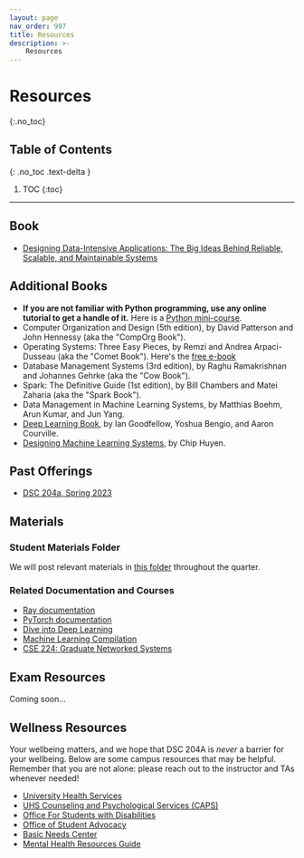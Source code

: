 ```yaml
---
layout: page
nav_order: 997
title: Resources
description: >-
    Resources
---
```


# Resources
{:.no_toc}

## Table of Contents
{: .no_toc .text-delta }

1. TOC
{:toc}

---

## Book

- [Designing Data-Intensive Applications: The Big Ideas Behind Reliable, Scalable, and Maintainable Systems](https://www.amazon.com/Designing-Data-Intensive-Applications-Reliable-Maintainable/dp/1449373321)

## Additional Books

* **If you are not familiar with Python programming, use any online tutorial to get a handle of it.** Here is a [Python mini-course](http://ai.berkeley.edu/tutorial.html#PythonBasics).
* Computer Organization and Design (5th edition), by David Patterson and John Hennessy (aka the "CompOrg Book").
* Operating Systems: Three Easy Pieces, by Remzi and Andrea Arpaci-Dusseau (aka the "Comet Book"). Here's the [free e-book](https://pages.cs.wisc.edu/~remzi/OSTEP/)
* Database Management Systems (3rd edition), by Raghu Ramakrishnan and Johannes Gehrke (aka the "Cow Book").
* Spark: The Definitive Guide (1st edition), by Bill Chambers and Matei Zaharia (aka the "Spark Book").
* Data Management in Machine Learning Systems, by Matthias Boehm, Arun Kumar, and Jun Yang.
* [Deep Learning Book](https://www.deeplearningbook.org/), by Ian Goodfellow, Yoshua Bengio, and Aaron Courville.
* [Designing Machine Learning Systems](https://www.amazon.com/Designing-Machine-Learning-Systems-Production-Ready/dp/1098107969), by Chip Huyen.

## Past Offerings
* [DSC 204a, Spring 2023](https://haojian.github.io/DSC204A23WI/)

## Materials

### Student Materials Folder
We will post relevant materials in [this folder](https://drive.google.com/drive/folders/1h-ludVoe2KlkD-9HfH1go3tVvAxShKdp?usp=sharing) throughout the quarter.

### Related Documentation and Courses
* [Ray documentation](https://docs.ray.io/en/latest/index.html)
* [PyTorch documentation](https://pytorch.org/docs/stable/index.html)
* [Dive into Deep Learning](https://d2l.ai/)
* [Machine Learning Compilation](https://mlc.ai/)
* [CSE 224: Graduate Networked Systems](https://canvas.ucsd.edu/courses/43955)


## Exam Resources
Coming soon...

<!--
### Study Guides
* The midterm study guide will be distributed with the midterm exam.
* The final study guide will be distributed with the final exam.

### Past Exams
Exams and practice exams from previous semesters can be found below. These exams may differ slightly in terms of material covered and syntax used, as the `datascience` module has changed over time.

**Finals:**
* [Summer 2023 Final](https://docs.google.com/viewer?url=https://github.com/data-8/archived-exams/raw/master/data8-su23-final.pdf) / [Solutions](https://docs.google.com/viewer?url=https://github.com/data-8/archived-exams/raw/master/data8-su23-final-sols.pdf)
* [Spring 2023 Final](https://docs.google.com/viewer?url=https://github.com/data-8/archived-exams/raw/master/data8-sp23-final.pdf) / [Solutions](https://docs.google.com/viewer?url=https://github.com/data-8/archived-exams/raw/master/data8-sp23-final-sol.pdf)
* [Fall 2022 Final](https://drive.google.com/file/d/1lMEUafOXIJvWw0Fh_zo2XeE44EMAhC9m/view?usp=sharing) / [Solutions](https://drive.google.com/file/d/1eiJExTi-4dHQry6aQ1L_a4zRWeJtbkzM/view?usp=sharing)
* [Spring 2022 Final](https://docs.google.com/viewer?url=https://github.com/data-8/archived-exams/raw/master/data8-sp22-final.pdf) / [Solutions](https://docs.google.com/viewer?url=https://github.com/data-8/archived-exams/raw/master/data8-sp22-final-sols.pdf)
* [Fall 2021 Final](https://docs.google.com/viewer?url=https://github.com/data-8/archived-exams/raw/master/data8-fa21-final.pdf) / [Solutions](https://docs.google.com/viewer?url=https://github.com/data-8/archived-exams/raw/master/data8-fa21-final-solns.pdf)
* [Spring 2021 Final](https://docs.google.com/viewer?url=https://github.com/data-8/archived-exams/raw/master/data8-sp21-final.pdf) / [Solutions](https://docs.google.com/viewer?url=https://github.com/data-8/archived-exams/raw/master/data8-sp21-final-sols.pdf)
* [Fall 2020 Final](https://docs.google.com/viewer?url=https://github.com/data-8/archived-exams/raw/master/data8-fa20-final.pdf) / [Solutions](https://docs.google.com/viewer?url=https://github.com/data-8/archived-exams/raw/master/data8-fa20-final-solns.pdf)
* [Spring 2020 Final](https://docs.google.com/viewer?url=https://github.com/data-8/archived-exams/raw/master/data8-sp20-final.pdf) / [Solutions](https://docs.google.com/viewer?url=https://github.com/data-8/archived-exams/raw/master/data8-sp20-final-sols.pdf) / [Explanations](https://docs.google.com/document/d/1WqgRDDwyL98Y4WROVURR2-EWjmTXJTPczpT662XIkk4/edit?usp=sharing)
* [Fall 2019 Final](https://docs.google.com/viewer?url=https://github.com/data-8/archived-exams/raw/master/data8-fa19-final.pdf) / [Solutions](https://docs.google.com/viewer?url=https://github.com/data-8/archived-exams/raw/master/data8-fa19-final-solution.pdf)
* [Spring 2019 Final](https://docs.google.com/viewer?url=https://github.com/data-8/archived-exams/raw/master/data8-sp19-final.pdf) / [Solutions](https://docs.google.com/viewer?url=https://github.com/data-8/archived-exams/raw/master/data8-sp19-final-sol.pdf)
* [Fall 2018 Final](https://docs.google.com/viewer?url=https://github.com/data-8/archived-exams/raw/master/data8-fa18-final.pdf) / [Solutions](https://docs.google.com/viewer?url=https://github.com/data-8/archived-exams/raw/master/data8-fa18-final-solution.pdf)
* [Spring 2018 Final](https://docs.google.com/viewer?url=https://github.com/data-8/archived-exams/raw/master/data8-sp18-final.pdf) / [Solutions](https://docs.google.com/viewer?url=https://github.com/data-8/archived-exams/raw/master/data8-sp18-final-sols.pdf)
* [Fall 2017 Final](https://docs.google.com/viewer?url=https://github.com/data-8/archived-exams/raw/master/data8-fa17-final.pdf) / [Solutions](https://docs.google.com/viewer?url=https://github.com/data-8/archived-exams/raw/master/data8-fa17-final-sols.pdf)
* [Spring 2017 Final](https://docs.google.com/viewer?url=https://github.com/data-8/archived-exams/raw/master/data8-sp17-final.pdf) / [Solutions](https://docs.google.com/viewer?url=https://github.com/data-8/archived-exams/raw/master/data8-sp17-final-solution.pdf)
* [Spring 2017 Practice Final](https://docs.google.com/viewer?url=https://github.com/data-8/archived-exams/raw/master/data8-sp17-practice-final.pdf) / [Solutions](https://docs.google.com/viewer?url=https://github.com/data-8/archived-exams/raw/master/data8-sp17-practice-final-solution.pdf)
* [Fall 2016 Final](https://docs.google.com/viewer?url=https://github.com/data-8/archived-exams/raw/master/data8-fa16-final.pdf) / [Solution](https://docs.google.com/viewer?url=https://github.com/data-8/archived-exams/raw/master/data8-fa16-final-sols.pdf)-->
## Wellness Resources

Your wellbeing matters, and we hope that DSC 204A is _never_ a barrier for your wellbeing. Below are some campus resources that may be helpful. Remember that you are not alone: please reach out to the instructor and TAs whenever needed!

* [University Health Services](https://studenthealth.ucsd.edu/)
* [UHS Counseling and Psychological Services (CAPS)](https://caps.ucsd.edu/)
* [Office For Students with Disabilities](https://osd.ucsd.edu/)
* [Office of Student Advocacy](https://asadvocacy.ucsd.edu/)
* [Basic Needs Center](https://basicneeds.ucsd.edu/)
* [Mental Health Resources Guide](https://studenthealth.ucsd.edu/services/mental-health/index.html) 

<script src="../assets/darkmode.js"></script>
<script>
  window.addEventListener("DOMContentLoaded", (event) => {
    onLoad();
});
</script>